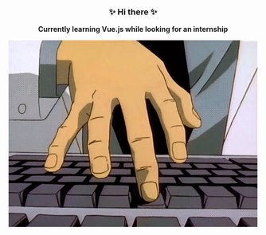 <h3 align="center">✨ Hi there ✨</h3>
<p align="center"><b>Currently learning Vue.js while looking for an internship</b></p>
<p align="center"><img width="500" height="375" src="gto_keyboard.gif"></p>
